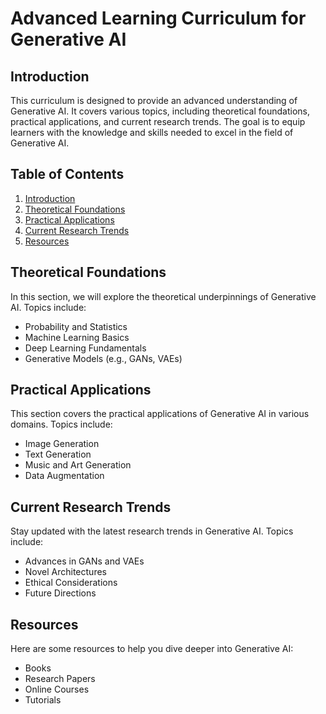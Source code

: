 # Advanced Learning Curriculum for Generative AI

## Introduction
This curriculum is designed to provide an advanced understanding of Generative AI. It covers various topics, including theoretical foundations, practical applications, and current research trends. The goal is to equip learners with the knowledge and skills needed to excel in the field of Generative AI.

## Table of Contents
1. [Introduction](#introduction)
2. [Theoretical Foundations](#theoretical-foundations)
3. [Practical Applications](#practical-applications)
4. [Current Research Trends](#current-research-trends)
5. [Resources](#resources)

## Theoretical Foundations
In this section, we will explore the theoretical underpinnings of Generative AI. Topics include:
- Probability and Statistics
- Machine Learning Basics
- Deep Learning Fundamentals
- Generative Models (e.g., GANs, VAEs)

## Practical Applications
This section covers the practical applications of Generative AI in various domains. Topics include:
- Image Generation
- Text Generation
- Music and Art Generation
- Data Augmentation

## Current Research Trends
Stay updated with the latest research trends in Generative AI. Topics include:
- Advances in GANs and VAEs
- Novel Architectures
- Ethical Considerations
- Future Directions

## Resources
Here are some resources to help you dive deeper into Generative AI:
- Books
- Research Papers
- Online Courses
- Tutorials
